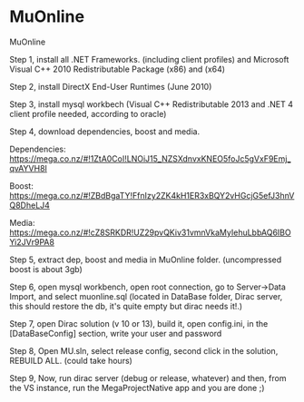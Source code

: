 MuOnline
========

MuOnline

Step 1, install all .NET Frameworks. (including client profiles) and Microsoft Visual C++ 2010 Redistributable Package (x86) and (x64)

Step 2, install DirectX End-User Runtimes (June 2010)


Step 3, install mysql workbech (Visual C++ Redistributable 2013 and .NET 4 client profile needed, according to oracle)


Step 4, download dependencies, boost and media.


Dependencies: https://mega.co.nz/#!1ZtA0CoI!LNOiJ15_NZSXdnvxKNEO5foJc5gVxF9Emj_qvAYVH8I


Boost: https://mega.co.nz/#!ZBdBgaTY!FfnIzy2ZK4kH1ER3xBQY2vHGcjG5efJ3hnVQ8DheLJ4


Media: https://mega.co.nz/#!cZ8SRKDR!UZ29pvQKiv31vmnVkaMyIehuLbbAQ6IBOYi2JVr9PA8


Step 5, extract dep, boost and media in MuOnline folder. (uncompressed boost is about 3gb)


Step 6, open mysql workbench, open root connection, go to Server->Data Import, and select muonline.sql (located in DataBase folder, Dirac server, this should restore the db, it's quite empty but dirac needs it!.)


Step 7, open Dirac solution (v 10 or 13), build it, open config.ini, in the [DataBaseConfig] section, write your user and password 


Step 8, Open MU.sln, select release config, second click in the solution, REBUILD ALL. (could take hours)


Step 9, Now, run dirac server (debug or release, whatever) and then, from the VS instance, run the MegaProjectNative app and you are done ;)

